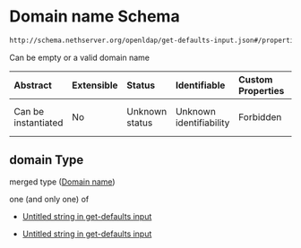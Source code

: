 # Domain name Schema

```txt
http://schema.nethserver.org/openldap/get-defaults-input.json#/properties/domain
```

Can be empty or a valid domain name

| Abstract            | Extensible | Status         | Identifiable            | Custom Properties | Additional Properties | Access Restrictions | Defined In                                                                           |
| :------------------ | :--------- | :------------- | :---------------------- | :---------------- | :-------------------- | :------------------ | :----------------------------------------------------------------------------------- |
| Can be instantiated | No         | Unknown status | Unknown identifiability | Forbidden         | Allowed               | none                | [get-defaults-input.json\*](openldap/get-defaults-input.json "open original schema") |

## domain Type

merged type ([Domain name](get-defaults-input-properties-domain-name.md))

one (and only one) of

* [Untitled string in get-defaults input](get-defaults-input-properties-domain-name-oneof-0.md "check type definition")

* [Untitled string in get-defaults input](get-defaults-input-properties-domain-name-oneof-1.md "check type definition")

